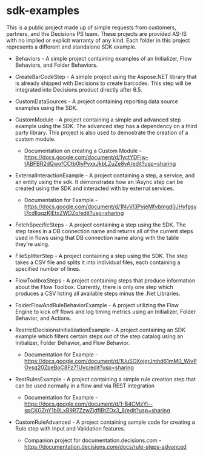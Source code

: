 # sdk-examples
This is a public project made up of simple requests from customers, partners, and the Decisions PS team.  These projects are provided AS-IS with no implied or explicit warranty of any kind.  Each folder in this project represents a different and standalone SDK example.

- Behaviors - A simple project containing examples of an Initializer, Flow Behaviors, and Folder Behaviors.

- CreateBarCodeStep - A simple project using the Aspose.NET library that is already shipped with Decisions to create barcodes.  This step will be integrated into Decisions product directly after 6.5.

- CustomDataSources - A project containing reporting data source examples using the SDK.

- CustomModule - A project containing a simple and advanced step example using the SDK. The advanced step has a dependency on a third party library. This project is also used to demostrate the creation of a custom module.
	- Documentation on creating a Custom Module - https://docs.google.com/document/d/1yctYDFjw-tABFBR2dQwofCCtb0lyPvxxJkbLZuZe8vA/edit?usp=sharing

- ExternalInteractionExample - A project containing a step, a service, and an entity using the sdk. It demonstrates how an IAsync step can be created using the SDK and interacted with by external services.
	- Documentation for Example - https://docs.google.com/document/d/1NvVl3PyjeMfvbmgd0JHyfpsyl7cdIlqqzKlEtxZWDZo/edit?usp=sharing 
	
- FetchSpecificSteps - A project containing a step using the SDK. The step takes in a DB connection name and returns all of the current steps used in flows using that DB connection name along with the table they're using.
	
- FileSplitterStep - A project containing a step using the SDK. The step takes a CSV file and splits it into individual files, each containing a specified number of lines.

- FlowToolboxSteps - A project containing steps that produce information about the Flow Toolbox. Currently, there is only one step which produces a CSV listing all available steps minus the .Net Libraries.
	
- FolderFlowAndRuleBehaviorExample - A project utilizing the Flow Engine to kick off flows and log timing metrics using an Initializer, Folder Behavior, and Actions.

- RestrictDecisionsInitializationExample - A project containing an SDK example which filters certain steps out of the step catalog using an Initializer, Folder Behavior, and Flow Behavior.
	- Documentation for Example - https://docs.google.com/document/d/1UuSOXojqrJmhd61mM0_WlvPOvsq20ZpeBoC8Fz71Uyc/edit?usp=sharing

- RestRulesExample - A project containing a simple rule creation step that can be used normally in a flow and via REST integration
    - Documentation for Example - https://docs.google.com/document/d/1-B4CMzYi--spCKGZnY1b9LxB9R7ZzwZidfIBtZDx3_8/edit?usp=sharing

- CustomRuleAdvanced - A project containing sample code for creating a Rule step with Input and Validation features.
	- Companion project for documentation.decisions.com - https://documentation.decisions.com/docs/rule-steps-advanced
